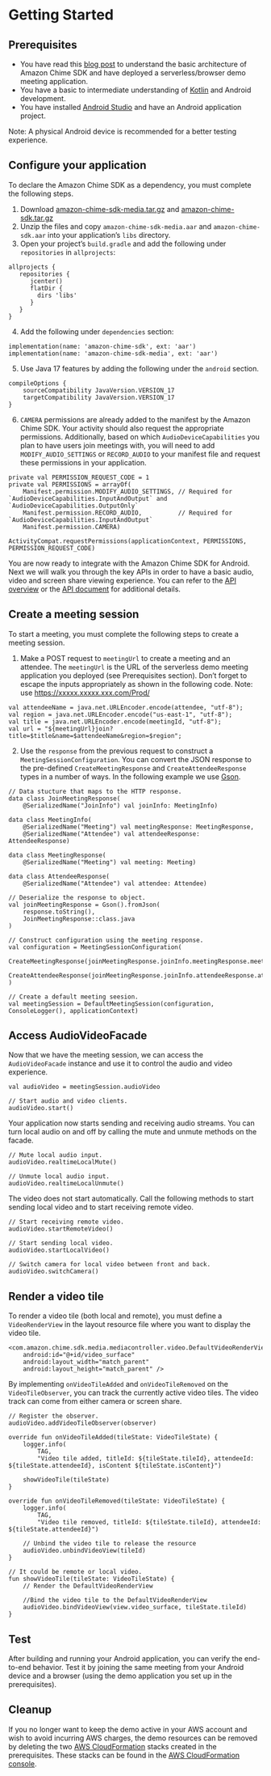 # Getting Started

## Prerequisites

* You have read this [blog post](https://aws.amazon.com/blogs/business-productivity/building-a-meeting-application-using-the-amazon-chime-sdk/) to understand the basic architecture of Amazon Chime SDK and have deployed a serverless/browser demo meeting application.
* You have a basic to intermediate understanding of [Kotlin](https://kotlinlang.org/) and Android development.
* You have installed [Android Studio](https://developer.android.com/studio) and have an Android application project.

Note: A physical Android device is recommended for a better testing experience.

## Configure your application

To declare the Amazon Chime SDK as a dependency, you must complete the following steps.

1. Download [amazon-chime-sdk-media.tar.gz](https://amazon-chime-sdk.s3.amazonaws.com/android/amazon-chime-sdk-media/latest/amazon-chime-sdk-media.tar.gz) and [amazon-chime-sdk.tar.gz](https://amazon-chime-sdk.s3.amazonaws.com/android/amazon-chime-sdk/latest/amazon-chime-sdk.tar.gz)
2. Unzip the files and copy `amazon-chime-sdk-media.aar` and `amazon-chime-sdk.aar` into your application’s `libs` directory.
3. Open your project’s `build.gradle` and add the following under `repositories` in `allprojects`:
```
allprojects {
   repositories {
      jcenter()
      flatDir {
        dirs 'libs'
      }
   }
}
```
4. Add the following under `dependencies` section:
```
implementation(name: 'amazon-chime-sdk', ext: 'aar')
implementation(name: 'amazon-chime-sdk-media', ext: 'aar')
```
5. Use Java 17 features by adding the following under the `android` section.
```
compileOptions {
    sourceCompatibility JavaVersion.VERSION_17
    targetCompatibility JavaVersion.VERSION_17
}
```
6. `CAMERA` permissions are already added to the manifest by the Amazon Chime SDK. Your activity should also request the appropriate permissions. Additionally, based on which `AudioDeviceCapabilities` you plan to have users join meetings with, you will need to add `MODIFY_AUDIO_SETTINGS` or `RECORD_AUDIO` to your manifest file and request these permissions in your application.
```
private val PERMISSION_REQUEST_CODE = 1
private val PERMISSIONS = arrayOf(
    Manifest.permission.MODIFY_AUDIO_SETTINGS, // Required for `AudioDeviceCapabilities.InputAndOutput` and `AudioDeviceCapabilities.OutputOnly`
    Manifest.permission.RECORD_AUDIO,          // Required for `AudioDeviceCapabilities.InputAndOutput`
    Manifest.permission.CAMERA)

ActivityCompat.requestPermissions(applicationContext, PERMISSIONS, PERMISSION_REQUEST_CODE)
```
You are now ready to integrate with the Amazon Chime SDK for Android. Next we will walk you through the key APIs in order to have a basic audio, video and screen share viewing experience. You can refer to the [API overview](guides/api_overview.md) or the [API document](https://aws.github.io/amazon-chime-sdk-android/amazon-chime-sdk/) for additional details.

## Create a meeting session

To start a meeting, you must complete the following steps to create a meeting session.

1. Make a POST request to `meetingUrl` to create a meeting and an attendee. The `meetingUrl` is the URL of the serverless demo meeting application you deployed (see Prerequisites section). Don’t forget to escape the inputs appropriately as shown in the following code.
Note: use https://xxxxx.xxxxx.xxx.com/Prod/

```
val attendeeName = java.net.URLEncoder.encode(attendee, "utf-8");
val region = java.net.URLEncoder.encode("us-east-1", "utf-8");
val title = java.net.URLEncoder.encode(meetingId, "utf-8");
val url = "${meetingUrl}join?title=$title&name=$attendeeName&region=$region";
```
2. Use the `response` from the previous request to construct a `MeetingSessionConfiguration`. You can convert the JSON response to the pre-defined `CreateMeetingResponse` and `CreateAttendeeResponse` types in a number of ways. In the following example we use [Gson](https://github.com/google/gson).
```
// Data stucture that maps to the HTTP response.
data class JoinMeetingResponse(
    @SerializedName("JoinInfo") val joinInfo: MeetingInfo)

data class MeetingInfo(
    @SerializedName("Meeting") val meetingResponse: MeetingResponse,
    @SerializedName("Attendee") val attendeeResponse: AttendeeResponse)

data class MeetingResponse(
    @SerializedName("Meeting") val meeting: Meeting)

data class AttendeeResponse(
    @SerializedName("Attendee") val attendee: Attendee)

// Deserialize the response to object.
val joinMeetingResponse = Gson().fromJson(
    response.toString(),
    JoinMeetingResponse::class.java
)

// Construct configuration using the meeting response.
val configuration = MeetingSessionConfiguration(
    CreateMeetingResponse(joinMeetingResponse.joinInfo.meetingResponse.meeting),
    CreateAttendeeResponse(joinMeetingResponse.joinInfo.attendeeResponse.attendee)
)

// Create a default meeting seesion.
val meetingSession = DefaultMeetingSession(configuration, ConsoleLogger(), applicationContext)
```

## Access AudioVideoFacade

Now that we have the meeting session, we can access the `AudioVideoFacade` instance and use it to control the audio and video experience.
```
val audioVideo = meetingSession.audioVideo

// Start audio and video clients.
audioVideo.start()
```
Your application now starts sending and receiving audio streams. You can turn local audio on and off by calling the mute and unmute methods on the facade.
```
// Mute local audio input.
audioVideo.realtimeLocalMute()

// Unmute local audio input.
audioVideo.realtimeLocalUnmute()
```
The video does not start automatically. Call the following methods to start sending local video and to start receiving remote video.
```
// Start receiving remote video.
audioVideo.startRemoteVideo()

// Start sending local video.
audioVideo.startLocalVideo()

// Switch camera for local video between front and back.
audioVideo.switchCamera()
```

## Render a video tile

To render a video tile (both local and remote), you must define a `VideoRenderView` in the layout resource file where you want to display the video tile.
```
<com.amazon.chime.sdk.media.mediacontroller.video.DefaultVideoRenderView
    android:id="@+id/video_surface"
    android:layout_width="match_parent"
    android:layout_height="match_parent" />
```
By implementing `onVideoTileAdded` and `onVideoTileRemoved` on the `VideoTileObserver`, you can track the currently active video tiles. The video track can come from either camera or screen share.
```
// Register the observer.
audioVideo.addVideoTileObserver(observer)

override fun onVideoTileAdded(tileState: VideoTileState) {
    logger.info(
        TAG,
        "Video tile added, titleId: ${tileState.tileId}, attendeeId: ${tileState.attendeeId}, isContent ${tileState.isContent}")

    showVideoTile(tileState)
}

override fun onVideoTileRemoved(tileState: VideoTileState) {
    logger.info(
        TAG,
        "Video tile removed, titleId: ${tileState.tileId}, attendeeId: ${tileState.attendeeId}")

    // Unbind the video tile to release the resource
    audioVideo.unbindVideoView(tileId)
}

// It could be remote or local video.
fun showVideoTile(tileState: VideoTileState) {
    // Render the DefaultVideoRenderView

    //Bind the video tile to the DefaultVideoRenderView
    audioVideo.bindVideoView(view.video_surface, tileState.tileId)
}
```

## Test

After building and running your Android application, you can verify the end-to-end behavior. Test it by joining the same meeting from your Android device and a browser (using the demo application you set up in the prerequisites).

## Cleanup

If you no longer want to keep the demo active in your AWS account and wish to avoid incurring AWS charges, the demo resources can be removed by deleting the two [AWS CloudFormation](https://aws.amazon.com/cloudformation/) stacks created in the prerequisites. These stacks can be found in the [AWS CloudFormation console](https://console.aws.amazon.com/cloudformation/home).
